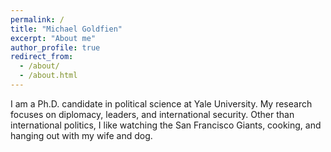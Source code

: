 ```yaml
---
permalink: /
title: "Michael Goldfien"
excerpt: "About me"
author_profile: true
redirect_from: 
  - /about/
  - /about.html
---
```


<meta name="google-site-verification" content="EDAHzYo6RWZQVhUo4HV_10zKY_kttV32kq0W962Ncu4" />

I am a Ph.D. candidate in political science at Yale University. My research focuses on diplomacy, leaders, and international security. Other than international politics, I like watching the San Francisco Giants, cooking, and hanging out with my wife and dog.
